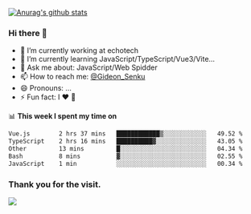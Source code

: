 [![Anurag's github stats](https://github-readme-stats.vercel.app/api?username=gideonsenku)](https://github.com/anuraghazra/github-readme-stats)
### Hi there 👋
- 🔭 I’m currently working at echotech
- 🌱 I’m currently learning JavaScript/TypeScript/Vue3/Vite...
- 💬 Ask me about: JavaScript/Web Spidder 
- 📫 How to reach me: [@Gideon_Senku](https://t.me/Gideon_Senku)
- 😄 Pronouns: ...
- ⚡ Fun fact: I ❤️ 🎵

📊 **This week I spent my time on**
<!--START_SECTION:waka-->

```txt
Vue.js        2 hrs 37 mins   ████████████▒░░░░░░░░░░░░   49.52 %
TypeScript    2 hrs 16 mins   ██████████▓░░░░░░░░░░░░░░   43.05 %
Other         13 mins         █░░░░░░░░░░░░░░░░░░░░░░░░   04.34 %
Bash          8 mins          ▓░░░░░░░░░░░░░░░░░░░░░░░░   02.55 %
JavaScript    1 min           ░░░░░░░░░░░░░░░░░░░░░░░░░   00.34 %
```

<!--END_SECTION:waka-->


### Thank you for the visit.
![](http://profile-counter.glitch.me/gideonsenku/count.svg)
<!--
**GideonSenku/GideonSenku** is a ✨ _special_ ✨ repository because its `README.md` (this file) appears on your GitHub profile.

Here are some ideas to get you started:

- 🔭 I’m currently working on ...
- 🌱 I’m currently learning ...
- 👯 I’m looking to collaborate on ...
- 🤔 I’m looking for help with ...
- 💬 Ask me about ...
- 📫 How to reach me: ...
- 😄 Pronouns: ...
- ⚡ Fun fact: ...
-->
